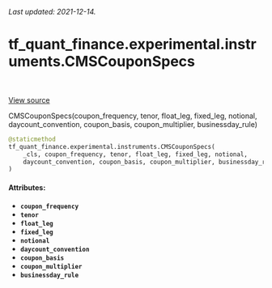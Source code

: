 <!--
This file is generated by a tool. Do not edit directly.
For open-source contributions the docs will be updated automatically.
-->

*Last updated: 2021-12-14.*

<div itemscope itemtype="http://developers.google.com/ReferenceObject">
<meta itemprop="name" content="tf_quant_finance.experimental.instruments.CMSCouponSpecs" />
<meta itemprop="path" content="Stable" />
<meta itemprop="property" content="__new__"/>
</div>

# tf_quant_finance.experimental.instruments.CMSCouponSpecs

<!-- Insert buttons and diff -->

<table class="tfo-notebook-buttons tfo-api" align="left">
</table>

<a target="_blank" href="https://github.com/google/tf-quant-finance/blob/master/tf_quant_finance/experimental/instruments/rates_common.py">View source</a>



CMSCouponSpecs(coupon_frequency, tenor, float_leg, fixed_leg, notional, daycount_convention, coupon_basis, coupon_multiplier, businessday_rule)

```python
@staticmethod
tf_quant_finance.experimental.instruments.CMSCouponSpecs(
    _cls, coupon_frequency, tenor, float_leg, fixed_leg, notional,
    daycount_convention, coupon_basis, coupon_multiplier, businessday_rule
)
```



<!-- Placeholder for "Used in" -->


#### Attributes:

* <b>`coupon_frequency`</b>
* <b>`tenor`</b>
* <b>`float_leg`</b>
* <b>`fixed_leg`</b>
* <b>`notional`</b>
* <b>`daycount_convention`</b>
* <b>`coupon_basis`</b>
* <b>`coupon_multiplier`</b>
* <b>`businessday_rule`</b>


